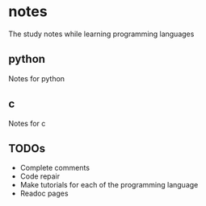 # notes
The study notes while learning programming languages

## python
Notes for python

## c
Notes for c

## TODOs
* Complete comments
* Code repair
* Make tutorials for each of the programming language
* Readoc pages
